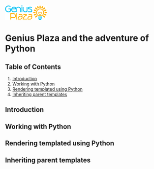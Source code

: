 ![brand image](../img/gp-logo.png)
# Genius Plaza and the adventure of Python
## Table of Contents

1. [Introduction](#introduction)
2. [Working with Python](#python)
3. [Rendering templated using Python](#render)
4. [Inheriting parent templates](#inherit)

<a name="introduction"></a>
## Introduction


<a name="python"></a>
## Working with Python


<a name="render"></a>
## Rendering templated using Python


<a name="inherit"></a>
## Inheriting parent templates

